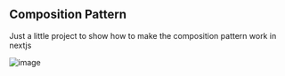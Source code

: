## Composition Pattern

Just a little project to show how to make the composition pattern work in nextjs

![image](https://github.com/MatheusShirakawa/composition-pattern/assets/25479379/09ee3a38-6f3b-4456-ac48-29c8414e24c4)
